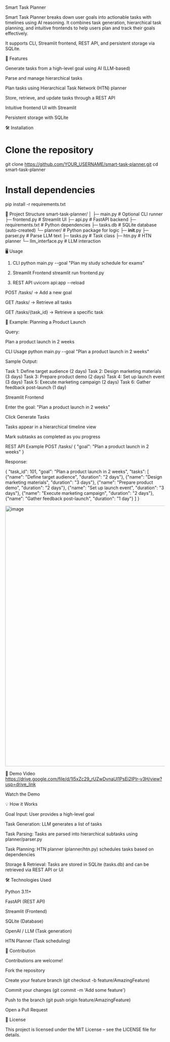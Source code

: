 Smart Task Planner

Smart Task Planner breaks down user goals into actionable tasks with timelines using AI reasoning. It combines task generation, hierarchical task planning, and intuitive frontends to help users plan and track their goals effectively.

It supports CLI, Streamlit frontend, REST API, and persistent storage via SQLite.

🚀 Features

Generate tasks from a high-level goal using AI (LLM-based)

Parse and manage hierarchical tasks

Plan tasks using Hierarchical Task Network (HTN) planner

Store, retrieve, and update tasks through a REST API

Intuitive frontend UI with Streamlit

Persistent storage with SQLite

🛠️ Installation
# Clone the repository
git clone https://github.com/YOUR_USERNAME/smart-task-planner.git
cd smart-task-planner

# Install dependencies
pip install -r requirements.txt

📂 Project Structure
smart-task-planner/
│
├─ main.py                # Optional CLI runner
├─ frontend.py            # Streamlit UI
├─ api.py                 # FastAPI backend
├─ requirements.txt       # Python dependencies
├─ tasks.db               # SQLite database (auto-created)
└─ planner/               # Python package for logic
    ├─ __init__.py
    ├─ parser.py          # Parse LLM text
    ├─ tasks.py           # Task class
    ├─ htn.py             # HTN planner
    └─ llm_interface.py   # LLM interaction

🖥️ Usage
1. CLI
python main.py --goal "Plan my study schedule for exams"

2. Streamlit Frontend
streamlit run frontend.py

3. REST API
uvicorn api:app --reload


POST /tasks/ → Add a new goal

GET /tasks/ → Retrieve all tasks

GET /tasks/{task_id} → Retrieve a specific task

📌 Example: Planning a Product Launch

Query:

Plan a product launch in 2 weeks

CLI Usage
python main.py --goal "Plan a product launch in 2 weeks"


Sample Output:

Task 1: Define target audience (2 days)
Task 2: Design marketing materials (3 days)
Task 3: Prepare product demo (2 days)
Task 4: Set up launch event (3 days)
Task 5: Execute marketing campaign (2 days)
Task 6: Gather feedback post-launch (1 day)

Streamlit Frontend

Enter the goal: "Plan a product launch in 2 weeks"

Click Generate Tasks

Tasks appear in a hierarchical timeline view

Mark subtasks as completed as you progress

REST API Example
POST /tasks/
{
  "goal": "Plan a product launch in 2 weeks"
}


Response:

{
  "task_id": 101,
  "goal": "Plan a product launch in 2 weeks",
  "tasks": [
    {"name": "Define target audience", "duration": "2 days"},
    {"name": "Design marketing materials", "duration": "3 days"},
    {"name": "Prepare product demo", "duration": "2 days"},
    {"name": "Set up launch event", "duration": "3 days"},
    {"name": "Execute marketing campaign", "duration": "2 days"},
    {"name": "Gather feedback post-launch", "duration": "1 day"}
  ]
}

<img width="882" height="821" alt="image" src="https://github.com/user-attachments/assets/de16e23c-ccb9-4407-94ba-49aa0fc10281" />




🎥 Demo Video
https://drive.google.com/file/d/1l5xZc29_rUZwDvnaUl1PsEi2IPIr-v3H/view?usp=drive_link

Watch the Demo

💡 How it Works

Goal Input: User provides a high-level goal

Task Generation: LLM generates a list of tasks

Task Parsing: Tasks are parsed into hierarchical subtasks using planner/parser.py

Task Planning: HTN planner (planner/htn.py) schedules tasks based on dependencies

Storage & Retrieval: Tasks are stored in SQLite (tasks.db) and can be retrieved via REST API or UI

🛠️ Technologies Used

Python 3.11+

FastAPI (REST API)

Streamlit (Frontend)

SQLite (Database)

OpenAI / LLM (Task generation)

HTN Planner (Task scheduling)

🤝 Contribution

Contributions are welcome!

Fork the repository

Create your feature branch (git checkout -b feature/AmazingFeature)

Commit your changes (git commit -m 'Add some feature')

Push to the branch (git push origin feature/AmazingFeature)

Open a Pull Request

📄 License

This project is licensed under the MIT License – see the LICENSE
 file for details.
